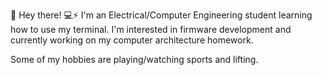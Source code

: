 👋 Hey there! 💻⚡
I'm an Electrical/Computer Engineering student learning how to use my terminal. I'm  interested in firmware development and currently working on my computer architecture homework.

Some of my hobbies are playing/watching sports and lifting.

